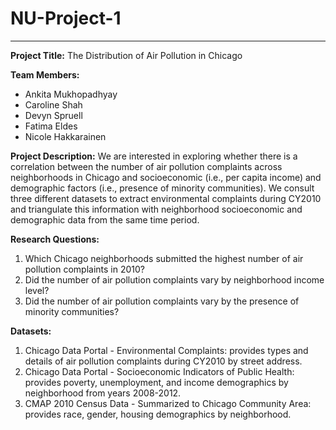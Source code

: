 # NU-Project-1
----------

**Project Title:** The Distribution of Air Pollution in Chicago 

**Team Members:**
* Ankita Mukhopadhyay
* Caroline Shah
* Devyn Spruell
* Fatima Eldes
* Nicole Hakkarainen

**Project Description:**
We are interested in exploring whether there is a correlation between the number of air pollution complaints across neighborhoods in Chicago and socioeconomic (i.e., per capita income) and demographic factors (i.e., presence of minority communities). We consult three different datasets to extract environmental complaints during CY2010 and triangulate this information with neighborhood socioeconomic and demographic data from the same time period.

**Research Questions:**
1. Which Chicago neighborhoods submitted the highest number of air pollution complaints in 2010?
2. Did the number of air pollution complaints vary by neighborhood income level?
3. Did the number of air pollution complaints vary by the presence of minority communities?

**Datasets:**
1. Chicago Data Portal - Environmental Complaints: provides types and details of air pollution complaints during CY2010 by street address.
2. Chicago Data Portal - Socioeconomic Indicators of Public Health:  provides poverty, unemployment, and income demographics by neighborhood from years 2008-2012.
3. CMAP 2010 Census Data - Summarized to Chicago Community Area: provides race, gender, housing demographics by neighborhood.
